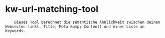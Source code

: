 # kw-url-matching-tool
        Dieses Tool berechnet die semantische Ähnlichkeit zwischen deinen Webseiten (inkl. Title, Meta &amp; Content) und einer Liste an Keywords.
